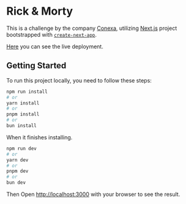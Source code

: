 # Rick & Morty

This is a challenge by the company [Conexa](https://conexatech.notion.site/Ssr-Frontend-Developer-NextJS-Reactjs-7bb4bd04d278424b90101f28bae5a84b), utilizing [Next.js](https://nextjs.org/) project bootstrapped with [`create-next-app`](https://github.com/vercel/next.js/tree/canary/packages/create-next-app).

[Here](https://rick-morty-characters-two.vercel.app) you can see the live deployment.

## Getting Started

To run this project locally, you need to follow these steps:

```bash
npm run install
# or
yarn install
# or
pnpm install
# or
bun install
```

When it finishes installing.

```bash
npm run dev
# or
yarn dev
# or
pnpm dev
# or
bun dev
```

Then Open [http://localhost:3000](http://localhost:3000) with your browser to see the result.
